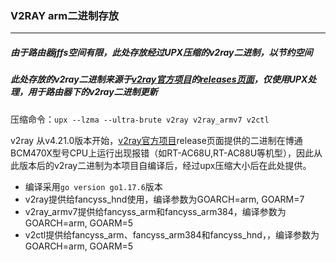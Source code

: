 ### V2RAY arm二进制存放
***
##### 由于路由器jffs空间有限，此处存放经过UPX压缩的v2ray二进制，以节约空间<br/>
##### 此处存放的v2ray二进制来源于[v2ray官方项目](https://github.com/v2ray/v2ray-core)的[releases页面](https://github.com/v2ray/v2ray-core/releases)，仅使用UPX处理，用于路由器下的v2ray二进制更新<br/>

压缩命令：`upx --lzma --ultra-brute v2ray v2ray_armv7 v2ctl`

v2ray 从v4.21.0版本开始，[v2ray官方项目](https://github.com/v2ray/v2ray-core)release页面提供的二进制在博通BCM470X型号CPU上运行出现报错（如RT-AC68U,RT-AC88U等机型），因此从此版本后的v2ray二进制为本项目自编译后，经过upx压缩大小后在此处提供。

- 编译采用`go version go1.17.6`版本
- v2ray提供给fancyss_hnd使用，编译参数为GOARCH=arm, GOARM=7
- v2ray_armv7提供给fancyss_arm和fancyss_arm384，编译参数为GOARCH=arm, GOARM=5
- v2ctl提供给fancyss_arm、fancyss_arm384和fancyss_hnd，，编译参数为GOARCH=arm, GOARM=5